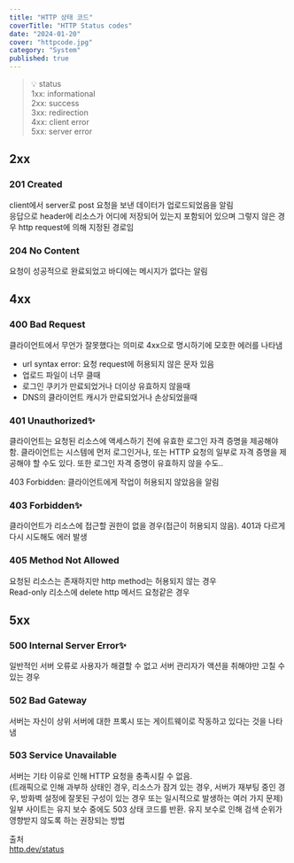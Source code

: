 ```yaml
---
title: "HTTP 상태 코드"
coverTitle: "HTTP Status codes"
date: "2024-01-20"
cover: "httpcode.jpg"
category: "System"
published: true
---
```


> 💡 status  
> 1xx: informational  
> 2xx: success  
> 3xx: redirection  
> 4xx: client error  
> 5xx: server error

## 2xx

### 201 Created

client에서 server로 post 요청을 보낸 데이터가 업로드되었음을 알림  
응답으로 header에 리소스가 어디에 저장되어 있는지 포함되어 있으며 그렇지 않은 경우 http request에 의해 지정된 경로임

### 204 No Content

요청이 성공적으로 완료되었고 바디에는 메시지가 없다는 알림

## 4xx

### 400 Bad Request

클라이언트에서 무언가 잘못했다는 의미로 4xx으로 명시하기에 모호한 에러를 나타냄

- url syntax error: 요청 request에 허용되지 않은 문자 있음
- 업로드 파일이 너무 클때
- 로그인 쿠키가 만료되었거나 더이상 유효하지 않을때
- DNS의 클라이언트 캐시가 만료되었거나 손상되었을때

### 401 Unauthorized✨

클라이언트는 요청된 리소스에 액세스하기 전에 유효한 로그인 자격 증명을 제공해야 함. 클라이언트는 시스템에 먼저 로그인거나, 또는 HTTP 요청의 일부로 자격 증명을 제공해야 할 수도 있다. 또한 로그인 자격 증명이 유효하지 않을 수도..

403 Forbidden: 클라이언트에게 작업이 허용되지 않았음을 알림

### 403 Forbidden✨

클라이언트가 리소스에 접근할 권한이 없을 경우(접근이 허용되지 않음). 401과 다르게 다시 시도해도 에러 발생

### 405 Method Not Allowed

요청된 리소스는 존재하지만 http method는 허용되지 않는 경우  
Read-only 리소스에 delete http 메서드 요청같은 경우

## 5xx

### 500 Internal Server Error✨

일반적인 서버 오류로 사용자가 해결할 수 없고 서버 관리자가 액션을 취해야만 고칠 수 있는 경우

### 502 Bad Gateway

서버는 자신이 상위 서버에 대한 프록시 또는 게이트웨이로 작동하고 있다는 것을 나타냄

### 503 Service Unavailable

서버는 기타 이유로 인해 HTTP 요청을 충족시킬 수 없음.  
(트래픽으로 인해 과부하 상태인 경우, 리소스가 잠겨 있는 경우, 서버가 재부팅 중인 경우, 방화벽 설정에 잘못된 구성이 있는 경우 또는 일시적으로 발생하는 여러 가지 문제)  
일부 사이트는 유지 보수 중에도 503 상태 코드를 반환. 유지 보수로 인해 검색 순위가 영향받지 않도록 하는 권장되는 방법

출처  
[http.dev/status](https://http.dev/status)

